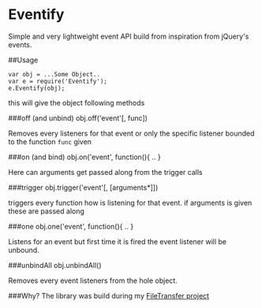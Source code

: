 Eventify
========

Simple and very lightweight event API build from inspiration from jQuery's events.

##Usage

	var obj = ...Some Object..
	var e = require('Eventify');
	e.Eventify(obj);

this will give the object following methods

###off (and unbind)
	obj.off('event'[, func])

Removes every listeners for that event or only the specific listener bounded to the function `func` given

###on (and bind)
	obj.on('event', function(){ .. }
	
Here can arguments get passed along from the trigger calls

###trigger
	obj.trigger('event'[, [arguments*]])

triggers every function how is listening for that event. if arguments is given these are passed along

###one
	obj.one('event', function(){ .. }
	
Listens for an event but first time it is fired the event listener will be unbound.


###unbindAll
	obj.unbindAll()

Removes every event listeners from the hole object.


###Why?
The library was build during my [FileTransfer project](https://github.com/lindstroem/FileTransfer)
